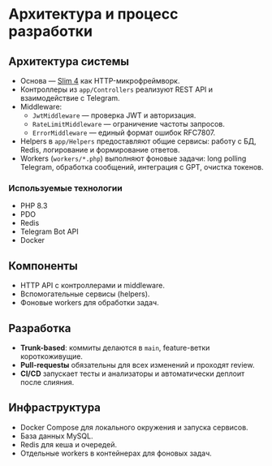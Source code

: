 # Архитектура и процесс разработки

## Архитектура системы
- Основа — [Slim 4](https://www.slimframework.com/) как HTTP-микрофреймворк.
- Контроллеры из `app/Controllers` реализуют REST API и взаимодействие с Telegram.
- Middleware:
  - `JwtMiddleware` — проверка JWT и авторизация.
  - `RateLimitMiddleware` — ограничение частоты запросов.
  - `ErrorMiddleware` — единый формат ошибок RFC7807.
- Helpers в `app/Helpers` предоставляют общие сервисы: работу с БД, Redis, логирование и формирование ответов.
- Workers (`workers/*.php`) выполняют фоновые задачи: long polling Telegram, обработка сообщений, интеграция с GPT, очистка токенов.

### Используемые технологии
- PHP 8.3
- PDO
- Redis
- Telegram Bot API
- Docker

## Компоненты
- HTTP API с контроллерами и middleware.
- Вспомогательные сервисы (helpers).
- Фоновые workers для обработки задач.

## Разработка
- **Trunk-based**: коммиты делаются в `main`, feature-ветки короткоживущие.
- **Pull-requestы** обязательны для всех изменений и проходят review.
- **CI/CD** запускает тесты и анализаторы и автоматически деплоит после слияния.

## Инфраструктура
- Docker Compose для локального окружения и запуска сервисов.
- База данных MySQL.
- Redis для кеша и очередей.
- Отдельные workers в контейнерах для фоновых задач.


